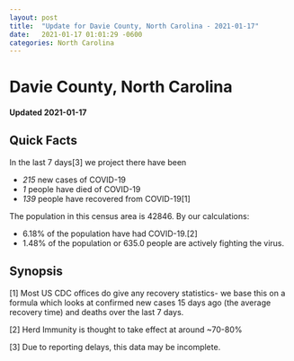 ```yaml
---
layout: post
title:  "Update for Davie County, North Carolina - 2021-01-17"
date:   2021-01-17 01:01:29 -0600
categories: North Carolina
---
```


# Davie County, North Carolina
#### Updated 2021-01-17

## Quick Facts

In the last 7 days[3] we project there have been
- *215* new cases of COVID-19
- *1* people have died of COVID-19
- *139* people have recovered from COVID-19[1]

The population in this census area is 42846. By our calculations:
- 6.18% of the population have had COVID-19.[2]
- 1.48% of the population or 635.0 people are actively fighting the virus.

## Synopsis




[1] Most US CDC offices do give any recovery statistics- we base this on a formula which looks at confirmed new cases
15 days ago (the average recovery time) and deaths over the last 7 days.

[2] Herd Immunity is thought to take effect at around ~70-80%

[3] Due to reporting delays, this data may be incomplete.
 
    
